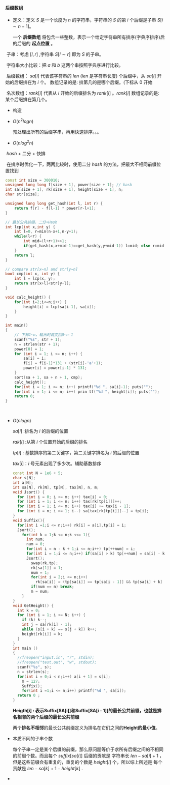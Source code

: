#### 后缀数组

* 定义：定义 $S$ 是一个长度为 $n$ 的字符串，字符串的 $S$ 的第 $i$ 个后缀是子串 $S[i\sim n - 1]$。

  一个 **后缀数组** 将包含一些整数，表示一个给定字符串所有排序(字典序排序)后的后缀的 **起点位置** 。

​       子串：考虑 $[l,r]$ ,字符串 $S[l\sim r]$ 即为 $S$ 的子串。

​       字符串大小比较：把 $a$ 和 $b$ 这两个串按照字典序进行比较。

​       后缀数组：  $sa[i]$ 代表该字符串的  $len$ ($len$ 是字符串长度) 个后缀中，从  $sa[i]$ 开始的后缀排在为  $i$ 个。  数组记录的是: 排第几的是哪个后缀。(下标从 $0$ 开始

​       名次数组：$rank[i]$ 代表从 $i$ 开始的后缀排名为 $rank[i]$ 。$rank[i]$  数组记录的是: 某个后缀排在第几个。

* 构造

* $O(n^2logn)$ 

  预处理出所有的后缀字串，再用快速排序。。。

* $O(nlog^2n)$ 

​       $hash$ + 二分 + 快排

​       在排序时优化一下，两两比较时，使用二分 $hash$ 的方法，把最大不相同前缀位置找到

```c++
const int size = 300010;
unsigned long long f[size + 1], power[size + 1]; // hash
int sa[size + 1], rk[size + 1], height[size + 1], n;
char str[size];

unsigned long long get_hash(int l, int r) {
	return f[r] - f[l-1] * power[r-l+1];
}

// 最长公共前缀，二分+Hash 
int lcp(int x,int y) {
	int l=0, r=min(n-x+1,n-y+1);
	while(l<r) {
		int mid=(l+r+1)>>1;
		if(get_hash(x,x+mid-1)==get_hash(y,y+mid-1)) l=mid; else r=mid-1;
	}
	return l; 
}

// compare str[x~n] and str[y~n]
bool cmp(int x, int y) {
	int l = lcp(x, y); 
	return str[x+l]<str[y+l];
}

void calc_height() {
	for(int i=2;i<=n;i++) {
		height[i] = lcp(sa[i-1], sa[i]);
	}
}

int main()
{
	// 下标1~n，输出时再变回0~n-1 
	scanf("%s", str + 1);
	n = strlen(str + 1);
	power[0] = 1;
	for (int i = 1; i <= n; i++) {
		sa[i] = i;
		f[i] = f[i-1]*131 + (str[i]-'a'+1);
		power[i] = power[i-1] * 131; 
	} 
	sort(sa + 1, sa + n + 1, cmp);
	calc_height();
	for(int i = 1; i <= n; i++) printf("%d ", sa[i]-1); puts("");
	for(int i = 1; i <= n; i++) prin tf("%d ", height[i]); puts("");
	return 0;
}
```
​            

* $O(nlogn)$

  $sa[i]$ :排名为 $i$ 的后缀的位置
  
  $rak[i]$ :从第 $i$ 个位置开始的后缀的排名
  
  $tp[i]$ : 基数排序的第二关键字，第二关键字排名为 $i$ 的后缀的位置
  
  $tax[i]$：$i$ 号元素出现了多少次。辅助基数排序
  
  ```c++
  const int N = 1e6 + 5;
  char s[N];
  int a[N];
  int sa[N], rk[N], tp[N], tax[N], n, m;
  void Jsort() {
  	for (int i = 0; i <= m; i++) tax[i] = 0;
  	for (int i = 1; i <= n; i++) tax[rk[tp[i]]]++;
  	for (int i = 1; i <= m; i++) tax[i] += tax[i - 1];
  	for (int i = n; i >= 1; i--) sa[tax[rk[tp[i]]]--] = tp[i];
  }
  void Suffix(){
  	for(int i =1;i <= n;i++) rk[i] = a[i],tp[i] = i;
  	Jsort();
      for(int k = 1;k <= n;k <<= 1){
      	int num;
      	num = 0;
      	for(int i = n - k + 1;i <= n;i++) tp[++num] = i;
      	for(int i = 1;i <= n;i++) if(sa[i] > k) tp[++num] = sa[i] - k;
      	Jsort();
          swap(rk,tp);
          rk[sa[1]] = 1;
          num = 1;
          for(int i = 2;i <= n;i++)
          	rk[sa[i]] = (tp[sa[i]] == tp[sa[i - 1]] && tp[sa[i] + k] == tp[sa[i - 1] + k]) ? num : ++num;
          if(num == n) break;
          m = num;
      }
  }
  void GetHeight() {
    int k = 0;
    for (int i = 1; i <= N; i++) {
      if (k) k--;
      int j = sa[rk[i] - 1];
      while (s[i + k] == s[j + k]) k++;
      height[rk[i]] = k;
    }
  }
  int main ()
  {
  	//freopen("input.in", "r", stdin);
  	//freopen("test.out", "w", stdout);
  	scanf("%s", s);
  	n = strlen(s);
  	for(int i = 0;i < n;i++) a[i + 1] = s[i];
      m = 127;
      Suffix();
      for(int i =1;i <= n;i++) printf("%d ", sa[i]);
  	return 0 ;
  }  
  ```
  
  **Heigth[i] : 表示Suffix[SA[i]]和Suffix[SA[i - 1]]的最长公共前缀，也就是排名相邻的两个后缀的最长公共前缀** 
  
  两个**排名不相邻**的最长公共前缀定义为排名在它们之间的**Height的最小值**。 

* 本质不同的子串个数

  每个子串一定是某个后缀的前缀，那么原问题等价于求所有后缀之间的不相同的前缀个数。而且每个 $suffix[sa[i]]$ 后缀的贡献是 字符串长 $len - sa[i] + 1$  ，但是这些前缀会有重复的，重复的个数是 $height[i]$ 个，所以综上所述是 每个贡献是 $len-sa[k] + 1 - height[k]$ .

* 